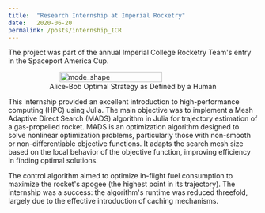 ```yaml
---
title:  "Research Internship at Imperial Rocketry"
date:   2020-06-20
permalink: /posts/internship_ICR
---
```

The project was part of the annual Imperial College Rocketry Team's entry in the Spaceport America Cup.

<figure style="display: flex; flex-direction: column; align-items: center;">
  <img src="{{ "/assets/img/work/spaceport.jpg"  | absolute_url }}" alt="mode_shape" class="post-pic" style="width: 70%;"/>
  <figcaption style="text-align: center;">Alice-Bob Optimal Strategy as Defined by a Human</figcaption>
</figure>

This internship provided an excellent introduction to high-performance computing (HPC) using Julia. The main objective was to implement a Mesh Adaptive Direct Search (MADS) algorithm in Julia for trajectory estimation of a gas-propelled rocket. MADS is an optimization algorithm designed to solve nonlinear optimization problems, particularly those with non-smooth or non-differentiable objective functions. It adapts the search mesh size based on the local behavior of the objective function, improving efficiency in finding optimal solutions.

The control algorithm aimed to optimize in-flight fuel consumption to maximize the rocket's apogee (the highest point in its trajectory). The internship was a success: the algorithm's runtime was reduced threefold, largely due to the effective introduction of caching mechanisms.
